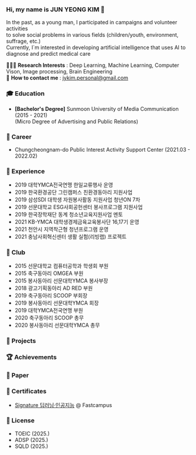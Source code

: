 ### Hi, my name is JUN YEONG KIM 👋
In the past, as a young man, I participated in campaigns and volunteer activities \
to solve social problems in various fields (children/youth, environment, suffrage, etc.) \
Currently, I`m interested in developing artificial intelligence that uses AI to diagnose and predict medical care

🧑🏻‍💻 **Research Interests** : Deep Learning, Machine Learning, Computer Vison, Image processing, Brain Engineering \
📝 **How to contact me** : jykim.personal@gmail.com

### 🎓 Education
- **[Bachelor's Degree]** Sunmoon University of Media Communication (2015 - 2021) \
  (Micro Degree of Advertising and Public Relations)
<!--- **[Bachelor's Degree]** Hallym University of Artificial Intelligence Convergence (2025 - present) \
  (Micro Degree of AI Medical Convergence) -->

### 👔 Career
- Chungcheongnam-do Public Interest Activity Support Center (2021.03 - 2022.02)
<!--- [MMC Lab](https://mmc.hallym.ac.kr/?page_id=3780) Undergraduate Research Student (2025.03 - present) -->

### 📖 Experience
- 2019 대학YMCA전국연맹 한일교류행사 운영
- 2019 한국환경공단 그린캠퍼스 친환경동아리 지원사업 
- 2019 삼성SDI 대학생 자원봉사활동 지원사업 청년ON 7차 
- 2019 선문대학교 ESG사회공헌센터 봉사프로그램 지원사업 
- 2019 한국장학재단 동계 청소년교육지원사업 멘토
- 2021 KB-YMCA 대학생경제금육교육봉사단 16,17기 운영 
- 2021 천안시 지역착근형 청년프로그램 운영
- 2021 충남사회혁신센터 생활 실험(리빙랩) 프로젝트

### 🚀 Club
- 2015 선문대학교 컴퓨터공학과 학생회 부원
- 2015 축구동아리 OMGEA 부원
- 2015 봉사동아리 선문대학YMCA 봉사부장
- 2018 광고기획동아리 AD RED 부원
- 2019 축구동아리 SCOOP 부회장
- 2019 봉사동아리 선문대학YMCA 회장
- 2019 대학YMCA전국연맹 부원
- 2020 축구동아리 SCOOP 총무
- 2020 봉사동아리 선문대학YMCA 총무

### 🐾 Projects

### 🏆 Achievements

### 📃 Paper

### 📜 Certificates
- [Signature 딥러닝·인공지능](https://fastcampus.co.kr/data_online_signature) @ Fastcampus
<!--- [딥러닝을 활용한 의료 영상 처리 & 모델 개발](https://fastcampus.co.kr/data_online_medicalai) @ Fastcampus -->

### 🪪 License
- TOEIC (2025.)
- ADSP (2025.)
- SQLD (2025.)
  
<!--- ### Work experience 👔
| Job Position                  | Company                    | Field                         | Work Period       |
| ----------------------------- | -------------------------- | ----------------------------- | ----------------- |
| **Head of AI Transformation** | **Social Discovery Group** | **LLM, Conversational AI**    | **2024-05 — now** |
| Research Scientist Lead       | SberDevices                | LLM, GigaChat                 | 2023-04 — 2024-05 |
| NLP Team Lead                 | SberDevices                | Search, Information Retrieval | 2022-10 — 2023-04 |
| NLP Tech Lead                 | Sber AI Lab                | NLP, MLOps, Mentoring         | 2021-05 — 2022-10 |
| Senior NLP Engineer           | Tinkoff AI Lab             | Virtual Assistant "Oleg"      | 2021-02 — 2021-04 |
| Middle NLP Engineer           | MTS AI Lab                 | NER with Pseudo-Labeling      | 2020-05 — 2021-02 |
| Junior Data Scientist         | Sberbank                   | ML with Tabular Data, CV      | 2018-07 — 2020-05 |
-->
